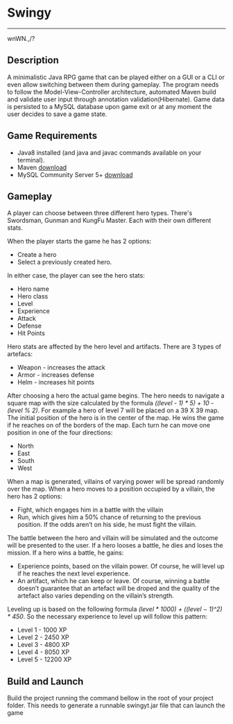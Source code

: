 # Swingy
---
wnWN.,/?

## Description

A minimalistic Java RPG game that can be played either on a GUI or a CLI or even allow switching between them during gameplay. The program needs to follow the Model-View-Controller architecture, automated Maven build and validate user input through annotation validation(Hibernate). Game data is persisted to a MySQL database upon game exit or at any moment the user decides to save a game state.

## Game Requirements

* Java8 installed (and java and javac commands available on your terminal).
* Maven [download](https://maven.apache.org/download.cgi)
* MySQL Community Server 5+ [download](https://dev.mysql.com/downloads/mysql/)

## Gameplay

A player can choose between three different hero types. There's Swordsman, Gunman and KungFu Master. Each with their own different stats.

When the player starts the game he has 2 options:
 * Create a hero
 * Select a previously created hero.
 
In either case, the player can see the hero stats:
 * Hero name
 * Hero class
 * Level
 * Experience
 * Attack
 * Defense
 * Hit Points

Hero stats are affected by the hero level and artifacts. There are 3 types of artefacs:
 * Weapon - increases the attack
 * Armor - increases defense
 * Helm - increases hit points

After choosing a hero the actual game begins. The hero needs to navigate a square map with the size calculated by the formula  *((level - 1) * 5) + 10 - (level % 2)*. 
For example a hero of level 7 will be placed on a 39 X 39 map.
The initial position of the hero is in the center of the map. He wins the game if he reaches on of the borders of the map. Each turn he can move one position in one of the four directions:
 * North
 * East
 * South
 * West

When a map is generated, villains of varying power will be spread randomly over the
map. When a hero moves to a position occupied by a villain, the hero has 2 options:
 * Fight, which engages him in a battle with the villain
 * Run, which gives him a 50% chance of returning to the previous position. If the
odds aren’t on his side, he must fight the villain.

The battle between the hero and villain will be simulated and the outcome will be presented to the user.
If a hero looses a battle, he dies and loses the mission.
If a hero wins a battle, he gains:
 * Experience points, based on the villain power. Of course, he will level up if he
reaches the next level experience.
 * An artifact, which he can keep or leave. Of course, winning a battle doesn’t guarantee that an artefact will be droped and the quality of the artefact also varies
depending on the villain’s strength.

Leveling up is based on the following formula *(level * 1000) + ((level − 1)^2) * 450*. So the
necessary experience to level up will follow this pattern:
 * Level 1 - 1000 XP
 * Level 2 - 2450 XP
 * Level 3 - 4800 XP
 * Level 4 - 8050 XP
 * Level 5 - 12200 XP
 
## Build and Launch

Build the project running the command bellow in the root of your project folder.
This needs to generate a runnable swingyt.jar file that can launch the game
 

[build]: https://drive.google.com/uc?id=1VcSVBVmGNjo-J0ECZJm4V-b0Qop9qyDn  "maven build"
[console_exec]: https://drive.google.com/uc?id=1VcSVBVmGNjo-J0ECZJm4V-b0Qop9qyDn  "console execution"
[gui_exec]: https://drive.google.com/uc?id=18KQ93p_jhd-IP45Bi_RzmFMjwQiqpKH5  "gui execution"
